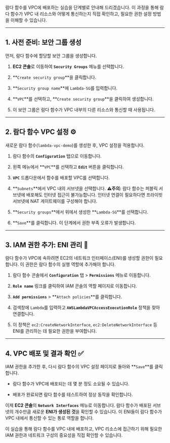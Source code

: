 
람다 함수를 VPC에 배포하는 실습을 단계별로 안내해 드리겠습니다. 이 과정을 통해 람다 함수가 VPC 내 리소스와 어떻게 통신하는지 직접 확인하고, 필요한 권한 설정 방법을 이해할 수 있습니다.

---

## 1. 사전 준비: 보안 그룹 생성

먼저, 람다 함수에 할당할 보안 그룹을 생성합니다.

1. **EC2 콘솔**로 이동하여 **`Security Groups`** 메뉴를 선택합니다.
    
2. **`Create security group`**을 클릭합니다.
    
3. **`Security group name`**에 `Lambda-SG`를 입력합니다.
    
4. **`VPC`**를 선택하고, **`Create security group`**을 클릭하여 생성합니다.
    
5. 이 보안 그룹은 람다 함수가 VPC 내부의 다른 리소스와 통신할 때 사용됩니다.

---

## 2. 람다 함수 VPC 설정 ⚙️

새로운 람다 함수(`lambda-vpc-demo`)를 생성한 후, VPC 설정을 적용합니다.

1. 람다 함수의 **`Configuration`** 탭으로 이동합니다.
    
2. 왼쪽 메뉴에서 **`VPC`**를 선택하고 **`Edit`** 버튼을 클릭합니다.
    
3. **`VPC`** 드롭다운에서 함수를 배포할 VPC를 선택합니다.
    
4. **`Subnets`**에서 VPC 내의 서브넷을 선택합니다. **⚠️주의:** 람다 함수는 퍼블릭 서브넷에 배포해도 인터넷 접근이 불가능합니다. 인터넷 연결이 필요하다면 프라이빗 서브넷에 NAT 게이트웨이를 구성해야 합니다.
    
5. **`Security groups`**에서 위에서 생성한 **`Lambda-SG`**를 선택합니다.
    
6. **`Save`**를 클릭합니다. 이 단계에서 권한 부족 오류가 발생합니다.

---

## 3. IAM 권한 추가: ENI 관리 🔑

람다 함수가 VPC에 속하려면 EC2의 네트워크 인터페이스(ENI)를 생성할 권한이 필요합니다. 이 권한은 람다 함수의 실행 역할에 추가해야 합니다.

1. 람다 함수 콘솔에서 **`Configuration`** 탭 > **`Permissions`** 메뉴로 이동합니다.
    
2. **`Role name`** 링크를 클릭하여 IAM 콘솔의 역할 페이지로 이동합니다.
    
3. **`Add permissions`** > **`Attach policies`**를 클릭합니다.
    
4. 검색창에 `Lambda`를 입력하고 **`AWSLambdaVPCAccessExecutionRole`** 정책을 찾아 연결합니다.
    
5. 이 정책은 `ec2:CreateNetworkInterface`, `ec2:DeleteNetworkInterface` 등 ENI를 관리하는 데 필요한 권한을 부여합니다.

---

## 4. VPC 배포 및 결과 확인 ✅

IAM 권한을 추가한 후, 다시 람다 함수의 VPC 설정 페이지로 돌아와 **`Save`**를 클릭합니다.

- 람다 함수가 VPC에 배포되는 데 몇 분 정도 소요될 수 있습니다.
    
- 배포가 완료되면 람다 함수를 테스트하여 정상 동작을 확인합니다.

이제 **EC2 콘솔**의 **`Network Interfaces`** 메뉴로 이동합니다. 람다 함수가 배포된 서브넷의 개수만큼 새로운 **ENI가 생성된 것**을 확인할 수 있습니다. 이 ENI들이 람다 함수가 VPC 내에서 통신할 수 있는 통로 역할을 합니다.

이 실습을 통해 람다 함수를 VPC 내에 배포하고, VPC 리소스에 접근하기 위해 필요한 IAM 권한과 네트워크 구성의 중요성을 직접 확인할 수 있습니다.